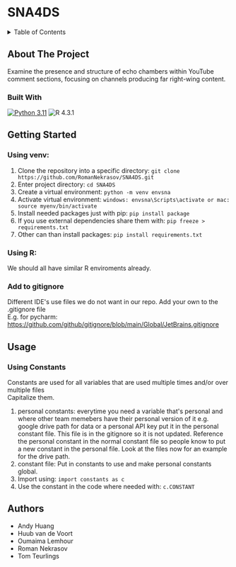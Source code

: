 # SNA4DS

<!-- TABLE OF CONTENTS -->
<details>
  <summary>Table of Contents</summary>
  <ol>
    <li>
      <a href="#about-the-project">About The Project</a>
      <ul>
        <li><a href="#built-with">Built With</a></li>
        <li><a href="#project-structure">Project Structure</a></li>
      </ul>
    </li>
    <li><a href="#getting-started">Getting Started</a></li>
    <li><a href="#usage">Usage</a></li>
    <li><a href="#authors">Contact</a></li>
  </ol>
</details>

## About The Project
Examine the presence and structure of echo chambers within YouTube comment sections, focusing on channels producing far right-wing content.

### Built With
[![Python 3.11](https://img.shields.io/badge/Python-3.11-3776AB)](https://www.python.org/downloads/)
![R 4.3.1](https://img.shields.io/badge/R-4.3.1-3776AB)

## Getting Started
### Using venv:
1. Clone the repository into a specific directory: `git clone https://github.com/RomanNekrasov/SNA4DS.git`
2. Enter project directory: `cd SNA4DS`
3. Create a virtual environment: `python -m venv envsna`
4. Activate virtual environment: `windows: envsna\Scripts\activate or mac: source myenv/bin/activate`
5. Install needed packages just with pip: `pip install package`
6. If you use external dependencies share them with: `pip freeze > requirements.txt`
7. Other can than install packages: `pip install requirements.txt`

### Using R:
We should all have similar R enviroments already.

### Add to gitignore
Different IDE's use files we do not want in our repo. Add your own to the .gitignore file  
E.g. for pycharm: https://github.com/github/gitignore/blob/main/Global/JetBrains.gitignore

## Usage
### Using Constants
Constants are used for all variables that are used multiple times and/or over multiple files  
Capitalize them.
1. personal constants: everytime you need a variable that's personal and where other team memebers have their personal version of it e.g. google drive path for data or a personal API key put it in the personal constant file. This file is in the gitignore so it is not updated. Reference the personal constant in the normal constant file so people know to put a new constant in the personal file. Look at the files now for an example for the drive path. 
2. constant file: Put in constants to use and make personal constants global.
3. Import using: `import constants as c`
4. Use the constant in the code where needed with: `c.CONSTANT`

## Authors
- Andy Huang
- Huub van de Voort 
- Oumaima Lemhour
- Roman Nekrasov
- Tom Teurlings

